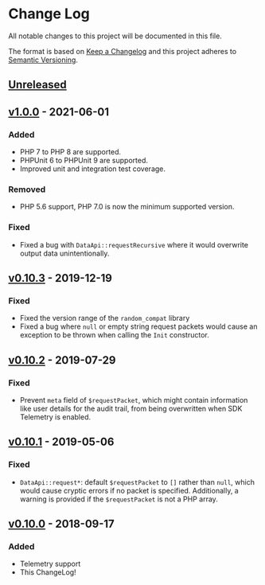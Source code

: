 # Change Log

All notable changes to this project will be documented in this file.

The format is based on [Keep a Changelog](http://keepachangelog.com/en/1.0.0/)
and this project adheres to [Semantic
Versioning](http://semver.org/spec/v2.0.0.html).

## [Unreleased][unreleased]

## [v1.0.0] - 2021-06-01
### Added
- PHP 7 to PHP 8 are supported.
- PHPUnit 6 to PHPUnit 9 are supported.
- Improved unit and integration test coverage.

### Removed
- PHP 5.6 support, PHP 7.0 is now the minimum supported version.

### Fixed
- Fixed a bug with `DataApi::requestRecursive` where it would overwrite output data unintentionally.

## [v0.10.3] - 2019-12-19
### Fixed
- Fixed the version range of the `random_compat` library
- Fixed a bug where `null` or empty string request packets would cause an exception to be thrown when calling the `Init` constructor.

## [v0.10.2] - 2019-07-29
### Fixed
- Prevent `meta` field of `$requestPacket`, which might contain information like user details for the audit trail, from being overwritten when SDK Telemetry is enabled.

## [v0.10.1] - 2019-05-06
### Fixed
- `DataApi::request*`: default `$requestPacket` to `[]` rather than `null`,
    which would cause cryptic errors if no packet is specified. Additionally, a
    warning is provided if the `$requestPacket` is not a PHP array.

## [v0.10.0] - 2018-09-17
### Added
- Telemetry support
- This ChangeLog!

[unreleased]: https://github.com/Learnosity/learnosity-sdk-php/compare/v1.0.0...HEAD
[v1.0.0]: https://github.com/Learnosity/learnosity-sdk-php/compare/v0.10.3...v1.0.0
[v0.10.3]: https://github.com/Learnosity/learnosity-sdk-php/compare/v0.10.2...v0.10.3
[v0.10.2]: https://github.com/Learnosity/learnosity-sdk-php/compare/v0.10.1...v0.10.2
[v0.10.1]: https://github.com/Learnosity/learnosity-sdk-php/compare/v0.10.0...v0.10.1
[v0.10.0]: https://github.com/Learnosity/learnosity-sdk-php/compare/v0.9.2...v0.10.0
